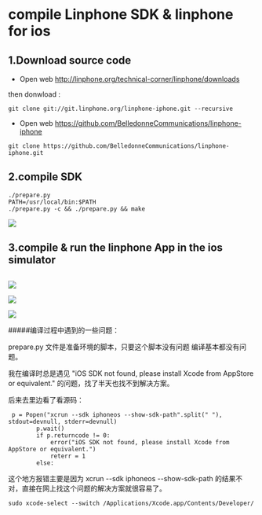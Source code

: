 

# compile Linphone SDK & linphone for ios



## 1.Download  source code 



- Open web  http://linphone.org/technical-corner/linphone/downloads

then donwload :

```
git clone git://git.linphone.org/linphone-iphone.git --recursive
```



- Open web https://github.com/BelledonneCommunications/linphone-iphone

```
git clone https://github.com/BelledonneCommunications/linphone-iphone.git
```




## 2.compile SDK 

```
./prepare.py
PATH=/usr/local/bin:$PATH
./prepare.py -c && ./prepare.py && make
```





![](https://github.com/latermonk/voip_practise/raw/master/img/SDK.png)





## 3.compile & run the linphone App in the ios simulator

## 

![](https://github.com/latermonk/voip_practise/raw/master/img/Snip20170816_3.png)

![](https://github.com/latermonk/voip_practise/raw/master/img/Snip20170816_2.png)

![](https://github.com/latermonk/voip_practise/raw/master/img/Snip20170816_1.png)



#####编译过程中遇到的一些问题：


prepare.py 文件是准备环境的脚本，只要这个脚本没有问题 编译基本都没有问题。

我在编译时总是遇见 
"iOS SDK not found, please install Xcode from AppStore or equivalent."
的问题，找了半天也找不到解决方案。

后来去里边看了看源码：

```
 p = Popen("xcrun --sdk iphoneos --show-sdk-path".split(" "), stdout=devnull, stderr=devnull)
        p.wait()
        if p.returncode != 0:
            error("iOS SDK not found, please install Xcode from AppStore or equivalent.")
            reterr = 1
        else:
```

这个地方报错主要是因为 xcrun --sdk iphoneos --show-sdk-path 的结果不对，直接在网上找这个问题的解决方案就很容易了。


``` 
sudo xcode-select --switch /Applications/Xcode.app/Contents/Developer/
```


